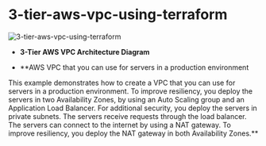 # 3-tier-aws-vpc-using-terraform


![3-tier-aws-vpc-using-terraform](https://user-images.githubusercontent.com/128609800/233068591-15b1e2ae-3d17-44ac-9026-1bbc13c64b9c.jpg)


- **3-Tier AWS VPC Architecture Diagram**

- **AWS VPC that you can use for servers in a production environment

This example demonstrates how to create a VPC that you can use for servers in a production environment. To improve resiliency, you deploy the servers in two Availability Zones, by using an Auto Scaling group and an Application Load Balancer. For additional security, you deploy the servers in private subnets. The servers receive requests through the load balancer. The servers can connect to the internet by using a NAT gateway. To improve resiliency, you deploy the NAT gateway in both Availability Zones.**

